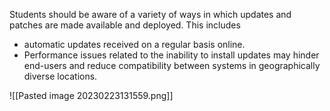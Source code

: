 Students should be aware of a variety of ways in which updates and patches are made available and deployed. This includes 
- automatic updates received on a regular basis online.
- Performance issues related to the inability to install updates may hinder end-users and reduce compatibility between systems in geographically diverse locations.

![[Pasted image 20230223131559.png]]

